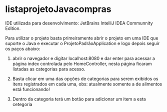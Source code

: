# listaprojetoJavacompras
IDE utilizada para desenvolvimento: JetBrains IntelliJ IDEA Communnity Edition.

Para utilizar o projeto basta primeiramente abrir o projeto em uma IDE que suporte o Java e executar o ProjetoPadrãoApplication e logo depois seguir os paços abaixo:

1. abrir o navegador e digitar localhost:8080 e dar enter para acessar a página index controlada pelo HomeController, nesta página ficaram listadas as categorias 
para acesso.

2. Basta clicar em uma das opções de categorias para serem exibidos os itens registrados em cada uma, obs: atualmente somente a de alimentos está funcionando!

3. Dentro da categoria terá um botão para adicionar um item a esta cetegoria
